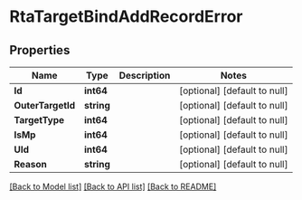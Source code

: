 # RtaTargetBindAddRecordError

## Properties
Name | Type | Description | Notes
------------ | ------------- | ------------- | -------------
**Id** | **int64** |  | [optional] [default to null]
**OuterTargetId** | **string** |  | [optional] [default to null]
**TargetType** | **int64** |  | [optional] [default to null]
**IsMp** | **int64** |  | [optional] [default to null]
**UId** | **int64** |  | [optional] [default to null]
**Reason** | **string** |  | [optional] [default to null]

[[Back to Model list]](../README.md#documentation-for-models) [[Back to API list]](../README.md#documentation-for-api-endpoints) [[Back to README]](../README.md)



